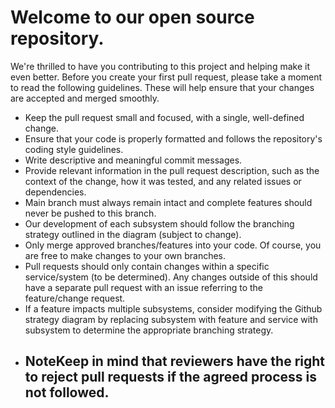 # Welcome to our open source repository.
We're thrilled to have you contributing to this project and helping make it even better. Before you create your first pull request, please take a moment to read the following guidelines. These will help ensure that your changes are accepted and merged smoothly.

- Keep the pull request small and focused, with a single, well-defined change.
- Ensure that your code is properly formatted and follows the repository's coding style guidelines.
- Write descriptive and meaningful commit messages.
- Provide relevant information in the pull request description, such as the context of the change, how it was tested, and any related issues or dependencies.
- Main branch must always remain intact and complete features should never be pushed to this branch.
- Our development of each subsystem should follow the branching strategy outlined in the diagram (subject to change).
- Only merge approved branches/features into your code. Of course, you are free to make changes to your own branches.
- Pull requests should only contain changes within a specific service/system (to be determined). Any changes outside of this should have a separate pull request with an issue referring to the feature/change request.
- If a feature impacts multiple subsystems, consider modifying the Github strategy diagram by replacing subsystem with feature and service with subsystem to determine the appropriate branching strategy.
- ## NoteKeep in mind that reviewers have the right to reject pull requests if the agreed process is not followed.
